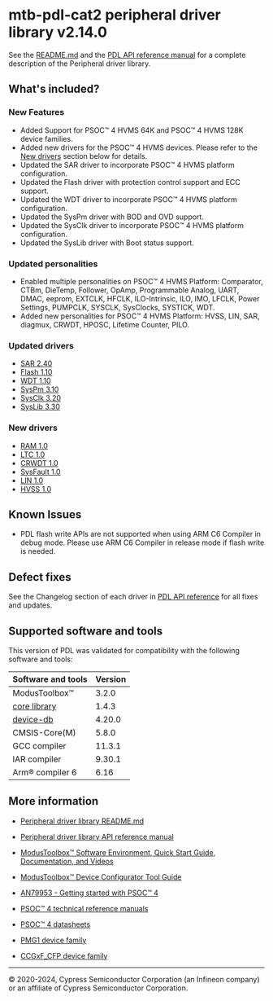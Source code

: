 # mtb-pdl-cat2 peripheral driver library v2.14.0

See the [README.md](./README.md) and the
[PDL API reference manual](https://infineon.github.io/mtb-pdl-cat2/pdl_api_reference_manual/html/index.html)
for a complete description of the Peripheral driver library.

## What's included?

### New Features
- Added Support for PSOC&trade; 4 HVMS 64K and PSOC&trade; 4 HVMS 128K device families.
- Added new drivers for the PSOC&trade; 4 HVMS devices.
Please refer to the [New drivers](#new-drivers) section below for details.
- Updated the SAR driver to incorporate PSOC&trade; 4 HVMS platform configuration.
- Updated the Flash driver with protection control support and ECC support.
- Updated the WDT driver to incorporate PSOC&trade; 4 HVMS platform configuration.
- Updated the SysPm driver with BOD and OVD support.
- Updated the SysClk driver to incorporate PSOC&trade; 4 HVMS platform configuration.
- Updated the SysLib driver with Boot status support.

### Updated personalities
- Enabled multiple personalities on PSOC&trade; 4 HVMS Platform:
Comparator, CTBm, DieTemp, Follower, OpAmp, Programmable Analog, UART, DMAC, eeprom, EXTCLK,
HFCLK, ILO-Intrinsic, ILO, IMO, LFCLK, Power Settings, PUMPCLK, SYSCLK, SysClocks, SYSTICK, WDT.
- Added new personalities for PSOC&trade; 4 HVMS Platform:
HVSS, LIN, SAR, diagmux, CRWDT, HPOSC, Lifetime Counter, PILO.

### Updated drivers
- [SAR 2.40](https://infineon.github.io/mtb-pdl-cat2/pdl_api_reference_manual/html/group__group__sar.html)
- [Flash 1.10](https://infineon.github.io/mtb-pdl-cat2/pdl_api_reference_manual/html/group__group__flash.html)
- [WDT 1.10](https://infineon.github.io/mtb-pdl-cat2/pdl_api_reference_manual/html/group__group__wdt.html)
- [SysPm 3.10](https://infineon.github.io/mtb-pdl-cat2/pdl_api_reference_manual/html/group__group__syspm.html)
- [SysClk 3.20](https://infineon.github.io/mtb-pdl-cat2/pdl_api_reference_manual/html/group__group__sysclk.html)
- [SysLib 3.30](https://infineon.github.io/mtb-pdl-cat2/pdl_api_reference_manual/html/group__group__syslib.html)

### New drivers
- [RAM 1.0](https://infineon.github.io/mtb-pdl-cat2/pdl_api_reference_manual/html/group__group__ram.html)
- [LTC 1.0](https://infineon.github.io/mtb-pdl-cat2/pdl_api_reference_manual/html/group__group__ltc.html)
- [CRWDT 1.0](https://infineon.github.io/mtb-pdl-cat2/pdl_api_reference_manual/html/group__group__crwdt.html)
- [SysFault 1.0](https://infineon.github.io/mtb-pdl-cat2/pdl_api_reference_manual/html/group__group__sysfault.html)
- [LIN 1.0](https://infineon.github.io/mtb-pdl-cat2/pdl_api_reference_manual/html/group__group__lin.html)
- [HVSS 1.0](https://infineon.github.io/mtb-pdl-cat2/pdl_api_reference_manual/html/group__group__hvss.html)

## Known Issues
* PDL flash write APIs are not supported when using ARM C6 Compiler in debug mode. Please use ARM C6 Compiler in release mode if flash write is needed.

## Defect fixes

See the Changelog section of each driver in [PDL API reference](https://infineon.github.io/mtb-pdl-cat2/pdl_api_reference_manual/html/modules.html) for all fixes and updates.

## Supported software and tools

This version of PDL was validated for compatibility with the following software and tools:

| Software and tools                                                            | Version      |
| :---                                                                          | :----        |
| ModusToolbox&trade;                                                           |  3.2.0       |
| [core library](https://github.com/Infineon/core-lib)                          |  1.4.3       |
| [device-db](https://github.com/Infineon/device-db)                            |  4.20.0      |
| CMSIS-Core(M)                                                                 |  5.8.0       |
| GCC compiler                                                                  |  11.3.1      |
| IAR compiler                                                                  |  9.30.1      |
| Arm&reg; compiler 6                                                           |  6.16        |

## More information

- [Peripheral driver library README.md](./README.md)

- [Peripheral driver library API reference manual](https://infineon.github.io/mtb-pdl-cat2/pdl_api_reference_manual/html/index.html)

- [ModusToolbox&trade; Software Environment, Quick Start Guide, Documentation, and Videos](https://www.infineon.com/cms/en/design-support/tools/sdk/modustoolbox-software)

- [ModusToolbox&trade; Device Configurator Tool Guide](https://documentation.infineon.com/html/modustoolbox-software/en/latest/tool-guide/ModusToolbox_Device_Configurator_User_Guide.html)

- [AN79953 - Getting started with PSOC&trade; 4](https://www.infineon.com/dgdl/Infineon-AN79953_Getting_Started_with_PSoC_4-ApplicationNotes-v21_00-EN.pdf?fileId=8ac78c8c7cdc391c017d07271fd64bc1&utm_source=cypress&utm_medium=referral&utm_campaign=202110_globe_en_all_integration-an_vanitylink)

- [PSOC&trade; 4 technical reference manuals](https://documentation.infineon.com/psoc4/docs/hup1702048028817)

- [PSOC&trade; 4 datasheets](https://documentation.infineon.com/psoc4/docs/qqs1702048028479)

- [PMG1 device family](https://www.infineon.com/cms/en/product/universal-serial-bus-usb-power-delivery-controller/usb-c-and-power-delivery/ez-pd-pmg1-portfolio-high-voltage-mcus-usb-c-power-delivery/?utm_source=cypress&utm_medium=referral&utm_campaign=202110_globe_en_all_integration-product_families)

- [CCGxF_CFP device family](https://www.infineon.com/cms/en/product/universal-serial-bus/usb-c-power-delivery-controllers)

---
© 2020-2024, Cypress Semiconductor Corporation (an Infineon company) or an affiliate of Cypress Semiconductor Corporation.
